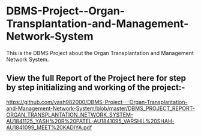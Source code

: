   # DBMS-Project--Organ-Transplantation-and-Management-Network-System          
    
This is the DBMS Project about the Organ Transplantation and Management Network System.  

## View the full Report of the Project here for step by step initializing and working of the project:-
https://github.com/yash982000/DBMS-Project---Organ-Transplantation-and-Management-Network-System/blob/master/DBMS_PROJECT_REPORT-ORGAN_TRANSPLANTATION_NETWORK_SYSTEM-AU1841125_YASH%20R%20PATEL-AU1841095_VARSHIL%20SHAH-AU1841099_MEET%20KADIYA.pdf
